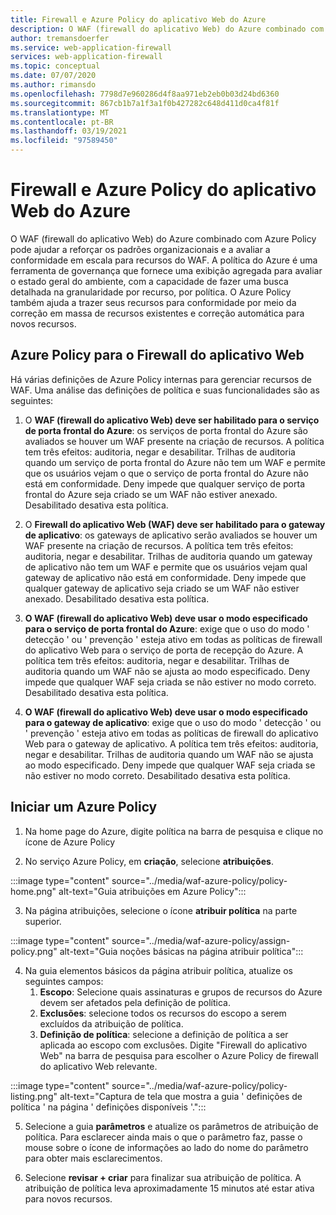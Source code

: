 ```yaml
---
title: Firewall e Azure Policy do aplicativo Web do Azure
description: O WAF (firewall do aplicativo Web) do Azure combinado com Azure Policy pode ajudar a reforçar os padrões organizacionais e a avaliar a conformidade em escala para recursos do WAF
author: tremansdoerfer
ms.service: web-application-firewall
services: web-application-firewall
ms.topic: conceptual
ms.date: 07/07/2020
ms.author: rimansdo
ms.openlocfilehash: 7798d7e960286d4f8aa971eb2eb0b03d24bd6360
ms.sourcegitcommit: 867cb1b7a1f3a1f0b427282c648d411d0ca4f81f
ms.translationtype: MT
ms.contentlocale: pt-BR
ms.lasthandoff: 03/19/2021
ms.locfileid: "97589450"
---
```

# <a name="azure-web-application-firewall-and-azure-policy"></a>Firewall e Azure Policy do aplicativo Web do Azure

O WAF (firewall do aplicativo Web) do Azure combinado com Azure Policy pode ajudar a reforçar os padrões organizacionais e a avaliar a conformidade em escala para recursos do WAF. A política do Azure é uma ferramenta de governança que fornece uma exibição agregada para avaliar o estado geral do ambiente, com a capacidade de fazer uma busca detalhada na granularidade por recurso, por política. O Azure Policy também ajuda a trazer seus recursos para conformidade por meio da correção em massa de recursos existentes e correção automática para novos recursos.

## <a name="azure-policy-for-web-application-firewall"></a>Azure Policy para o Firewall do aplicativo Web

Há várias definições de Azure Policy internas para gerenciar recursos de WAF. Uma análise das definições de política e suas funcionalidades são as seguintes:

1. O **WAF (firewall do aplicativo Web) deve ser habilitado para o serviço de porta frontal do Azure**: os serviços de porta frontal do Azure são avaliados se houver um WAF presente na criação de recursos. A política tem três efeitos: auditoria, negar e desabilitar. Trilhas de auditoria quando um serviço de porta frontal do Azure não tem um WAF e permite que os usuários vejam o que o serviço de porta frontal do Azure não está em conformidade. Deny impede que qualquer serviço de porta frontal do Azure seja criado se um WAF não estiver anexado. Desabilitado desativa esta política.

2. O **Firewall do aplicativo Web (WAF) deve ser habilitado para o gateway de aplicativo**: os gateways de aplicativo serão avaliados se houver um WAF presente na criação de recursos. A política tem três efeitos: auditoria, negar e desabilitar. Trilhas de auditoria quando um gateway de aplicativo não tem um WAF e permite que os usuários vejam qual gateway de aplicativo não está em conformidade. Deny impede que qualquer gateway de aplicativo seja criado se um WAF não estiver anexado. Desabilitado desativa esta política.

3. **O WAF (firewall do aplicativo Web) deve usar o modo especificado para o serviço de porta frontal do Azure**: exige que o uso do modo ' detecção ' ou ' prevenção ' esteja ativo em todas as políticas de firewall do aplicativo Web para o serviço de porta de recepção do Azure. A política tem três efeitos: auditoria, negar e desabilitar. Trilhas de auditoria quando um WAF não se ajusta ao modo especificado. Deny impede que qualquer WAF seja criada se não estiver no modo correto. Desabilitado desativa esta política.

4. **O WAF (firewall do aplicativo Web) deve usar o modo especificado para o gateway de aplicativo**: exige que o uso do modo ' detecção ' ou ' prevenção ' esteja ativo em todas as políticas de firewall do aplicativo Web para o gateway de aplicativo. A política tem três efeitos: auditoria, negar e desabilitar. Trilhas de auditoria quando um WAF não se ajusta ao modo especificado. Deny impede que qualquer WAF seja criada se não estiver no modo correto. Desabilitado desativa esta política.

## <a name="launch-an-azure-policy"></a>Iniciar um Azure Policy

1.  Na home page do Azure, digite política na barra de pesquisa e clique no ícone de Azure Policy

2.  No serviço Azure Policy, em **criação**, selecione **atribuições**.

:::image type="content" source="../media/waf-azure-policy/policy-home.png" alt-text="Guia atribuições em Azure Policy":::

3.  Na página atribuições, selecione o ícone **atribuir política** na parte superior.

:::image type="content" source="../media/waf-azure-policy/assign-policy.png" alt-text="Guia noções básicas na página atribuir política":::

4.  Na guia elementos básicos da página atribuir política, atualize os seguintes campos:
    1.  **Escopo**: Selecione quais assinaturas e grupos de recursos do Azure devem ser afetados pela definição de política.
    2.  **Exclusões**: selecione todos os recursos do escopo a serem excluídos da atribuição de política.
    3.  **Definição de política**: selecione a definição de política a ser aplicada ao escopo com exclusões. Digite "Firewall do aplicativo Web" na barra de pesquisa para escolher o Azure Policy de firewall do aplicativo Web relevante.

:::image type="content" source="../media/waf-azure-policy/policy-listing.png" alt-text="Captura de tela que mostra a guia ' definições de política ' na página ' definições disponíveis '.":::

5.  Selecione a guia **parâmetros** e atualize os parâmetros de atribuição de política. Para esclarecer ainda mais o que o parâmetro faz, passe o mouse sobre o ícone de informações ao lado do nome do parâmetro para obter mais esclarecimentos.

6.  Selecione **revisar + criar** para finalizar sua atribuição de política. A atribuição de política leva aproximadamente 15 minutos até estar ativa para novos recursos.
